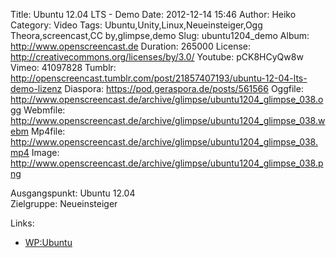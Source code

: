 Title: Ubuntu 12.04 LTS - Demo
Date: 2012-12-14 15:46
Author: Heiko
Category: Video
Tags: Ubuntu,Unity,Linux,Neueinsteiger,Ogg Theora,screencast,CC by,glimpse,demo
Slug: ubuntu1204_demo
Album: http://www.openscreencast.de
Duration: 265000
License: http://creativecommons.org/licenses/by/3.0/
Youtube: pCK8HCyQw8w
Vimeo: 41097828
Tumblr: http://openscreencast.tumblr.com/post/21857407193/ubuntu-12-04-lts-demo-lizenz
Diaspora: https://pod.geraspora.de/posts/561566
Oggfile: http://www.openscreencast.de/archive/glimpse/ubuntu1204_glimpse_038.ogg
Webmfile: http://www.openscreencast.de/archive/glimpse/ubuntu1204_glimpse_038.webm
Mp4file: http://www.openscreencast.de/archive/glimpse/ubuntu1204_glimpse_038.mp4
Image: http://www.openscreencast.de/archive/glimpse/ubuntu1204_glimpse_038.png

Ausgangspunkt: Ubuntu 12.04  
Zielgruppe: Neueinsteiger  

Links:

  * [WP:Ubuntu](http://de.wikipedia.org/wiki/Ubuntu "Link zu WP:Ubuntu" )

